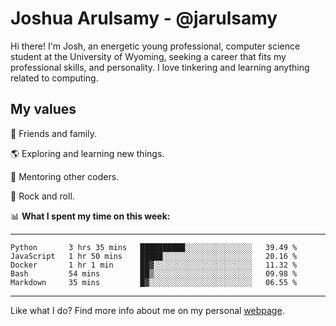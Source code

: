 # Joshua Arulsamy - @jarulsamy

Hi there! I'm Josh, an energetic young professional, computer science student at the University of Wyoming, seeking a career that fits my professional skills, and personality. I love tinkering and learning anything related to computing.

## My values

:yellow_heart: Friends and family.

:earth_americas: Exploring and learning new things.

:book: Mentoring other coders.

:guitar: Rock and roll.

:bar_chart: **What I spent my time on this week:**

------
<!--START_SECTION:waka-->
```text
Python       3 hrs 35 mins   ██████████░░░░░░░░░░░░░░░   39.49 % 
JavaScript   1 hr 50 mins    █████░░░░░░░░░░░░░░░░░░░░   20.16 % 
Docker       1 hr 1 min      ██▓░░░░░░░░░░░░░░░░░░░░░░   11.32 % 
Bash         54 mins         ██▒░░░░░░░░░░░░░░░░░░░░░░   09.98 % 
Markdown     35 mins         █▓░░░░░░░░░░░░░░░░░░░░░░░   06.55 % 
```
<!--END_SECTION:waka-->
------

Like what I do? Find more info about me on my personal [webpage](https://arulsamy.me).
